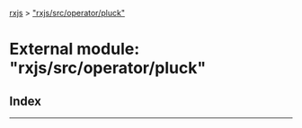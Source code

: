 [rxjs](../README.md) > ["rxjs/src/operator/pluck"](../modules/_rxjs_src_operator_pluck_.md)

# External module: "rxjs/src/operator/pluck"

## Index

---

